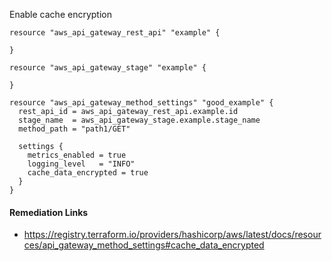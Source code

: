 
Enable cache encryption

```hcl
resource "aws_api_gateway_rest_api" "example" {
  
}

resource "aws_api_gateway_stage" "example" {
  
}

resource "aws_api_gateway_method_settings" "good_example" {
  rest_api_id = aws_api_gateway_rest_api.example.id
  stage_name  = aws_api_gateway_stage.example.stage_name
  method_path = "path1/GET"
  
  settings {
    metrics_enabled = true
    logging_level   = "INFO"
    cache_data_encrypted = true
  }
}
```

#### Remediation Links
 - https://registry.terraform.io/providers/hashicorp/aws/latest/docs/resources/api_gateway_method_settings#cache_data_encrypted
        